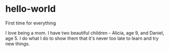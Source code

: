 # hello-world

First time for everything

I love being a mom.  I have two beautiful children - Alicia, age 9, and Daniel, age 5.  I do what I do to show them that it's never too late to learn and try new things.  
